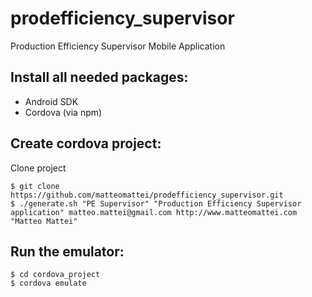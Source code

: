 prodefficiency_supervisor
=========================

Production Efficiency Supervisor Mobile Application

Install all needed packages:
----------------------------

 - Android SDK
 - Cordova (via npm)

Create cordova project:
-----------------------

Clone project

```
$ git clone https://github.com/matteomattei/prodefficiency_supervisor.git
$ ./generate.sh "PE Supervisor" "Production Efficiency Supervisor application" matteo.mattei@gmail.com http://www.matteomattei.com "Matteo Mattei" 
```

Run the emulator:
-----------------

```
$ cd cordova_project
$ cordova emulate 
```
